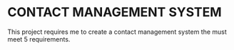 # CONTACT MANAGEMENT SYSTEM

This project requires me to create a contact management system the must meet 5 requirements. 
